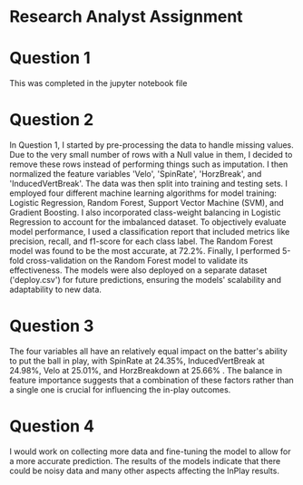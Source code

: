 # Research Analyst Assignment

# Question 1
This was completed in the jupyter notebook file

# Question 2
In Question 1, I started by pre-processing the data to handle missing values. Due to the very small number of rows with a Null value in them, I decided to remove these rows instead of performing things such as imputation. I then normalized the feature variables 'Velo', 'SpinRate', 'HorzBreak', and 'InducedVertBreak'. The data was then split into training and testing sets. I employed four different machine learning algorithms for model training: Logistic Regression, Random Forest, Support Vector Machine (SVM), and Gradient Boosting. I also incorporated class-weight balancing in Logistic Regression to account for the imbalanced dataset. To objectively evaluate model performance, I used a classification report that included metrics like precision, recall, and f1-score for each class label. The Random Forest model was found to be the most accurate, at 72.2%. Finally, I performed 5-fold cross-validation on the Random Forest model to validate its effectiveness. The models were also deployed on a separate dataset ('deploy.csv') for future predictions, ensuring the models' scalability and adaptability to new data.

# Question 3
The four variables all have an relatively equal impact on the batter's ability to put the ball in play, with SpinRate at 24.35%, InducedVertBreak at 24.98%, Velo at 25.01%, and HorzBreakdown at 25.66% . The balance in feature importance suggests that a combination of these factors rather than a single one is crucial for influencing the in-play outcomes.

# Question 4
I would work on collecting more data and fine-tuning the model to allow for a more accurate prediction. The results of the models indicate that there could be noisy data and many other aspects affecting the InPlay results.
